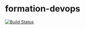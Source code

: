 # formation-devops
[![Build Status](https://travis-ci.org/nickyLarson44/formation-devops.svg?branch=master)](https://travis-ci.org/nickyLarson44/formation-devops)
